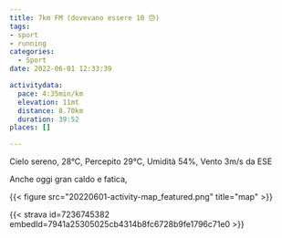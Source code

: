 ```yaml
---
title: 7km FM (dovevano essere 10 😓) 
tags:
- sport
- running
categories: 
  - Sport
date: 2022-06-01 12:33:39

activitydata:
  pace: 4:35min/km
  elevation: 11mt
  distance: 8.70km
  duration: 39:52
places: []

---
```


Cielo sereno, 28°C, Percepito 29°C, Umidità 54%, Vento 3m/s da ESE

<!--more-->

Anche oggi gran caldo e fatica,

{{<  figure src="20220601-activity-map_featured.png" title="map" >}}

{{< strava id=7236745382 embedId=7941a25305025cb4314b8fc6728b9fe1796c71e0 >}}
